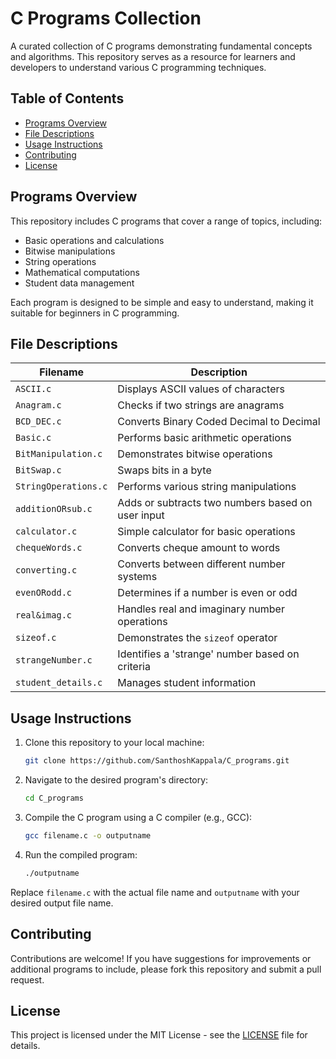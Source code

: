 # C Programs Collection

A curated collection of C programs demonstrating fundamental concepts and algorithms. This repository serves as a resource for learners and developers to understand various C programming techniques.

## Table of Contents

* [Programs Overview](#programs-overview)
* [File Descriptions](#file-descriptions)
* [Usage Instructions](#usage-instructions)
* [Contributing](#contributing)
* [License](#license)

## Programs Overview

This repository includes C programs that cover a range of topics, including:

* Basic operations and calculations
* Bitwise manipulations
* String operations
* Mathematical computations
* Student data management

Each program is designed to be simple and easy to understand, making it suitable for beginners in C programming.

## File Descriptions

| Filename             | Description                                       |
| -------------------- | ------------------------------------------------- |
| `ASCII.c`            | Displays ASCII values of characters               |
| `Anagram.c`          | Checks if two strings are anagrams                |
| `BCD_DEC.c`          | Converts Binary Coded Decimal to Decimal          |
| `Basic.c`            | Performs basic arithmetic operations              |
| `BitManipulation.c`  | Demonstrates bitwise operations                   |
| `BitSwap.c`          | Swaps bits in a byte                              |
| `StringOperations.c` | Performs various string manipulations             |
| `additionORsub.c`    | Adds or subtracts two numbers based on user input |
| `calculator.c`       | Simple calculator for basic operations            |
| `chequeWords.c`      | Converts cheque amount to words                   |
| `converting.c`       | Converts between different number systems         |
| `evenORodd.c`        | Determines if a number is even or odd             |
| `real&imag.c`        | Handles real and imaginary number operations      |
| `sizeof.c`           | Demonstrates the `sizeof` operator                |
| `strangeNumber.c`    | Identifies a 'strange' number based on criteria   |
| `student_details.c`  | Manages student information                       |

## Usage Instructions

1. Clone this repository to your local machine:

   ```bash
   git clone https://github.com/SanthoshKappala/C_programs.git
   ```

2. Navigate to the desired program's directory:

   ```bash
   cd C_programs
   ```

3. Compile the C program using a C compiler (e.g., GCC):

   ```bash
   gcc filename.c -o outputname
   ```

4. Run the compiled program:

   ```bash
   ./outputname
   ```

Replace `filename.c` with the actual file name and `outputname` with your desired output file name.

## Contributing

Contributions are welcome! If you have suggestions for improvements or additional programs to include, please fork this repository and submit a pull request.

## License

This project is licensed under the MIT License - see the [LICENSE](LICENSE) file for details.

